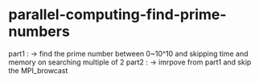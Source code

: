 # parallel-computing-find-prime-numbers
part1 : -> find the prime number between 0~10^10 and skipping time and memory on searching multiple of 2
part2 : -> imrpove from part1 and skip the MPI_browcast
